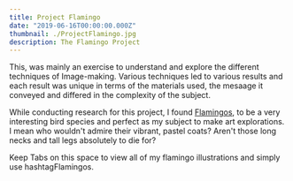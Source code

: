 ```yaml
---
title: Project Flamingo
date: "2019-06-16T00:00:00.000Z"
thumbnail: ./ProjectFlamingo.jpg
description: The Flamingo Project
---
```




This, was mainly an exercise to understand and explore the different techniques of Image-making. Various techniques led to various results and each result was unique in terms of the materials used, the mesaage it conveyed and differed in the complexity of the subject.  
   
While conducting research for this project, I found [Flamingos](https://en.wikipedia.org/wiki/Flamingo), to be a very interesting bird species and perfect as my subject to make art explorations.  
I mean who wouldn't admire their vibrant, pastel coats? Aren't those long necks and tall legs absolutely to die for?

Keep Tabs on this space to view all of my flamingo illustrations and simply use hashtagFlamingos. 
